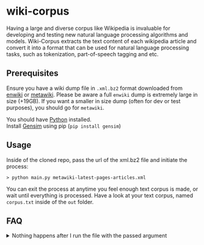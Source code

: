 # wiki-corpus

Having a large and diverse corpus like Wikipedia is invaluable for developing and testing new natural language processing algorithms and models. 
Wiki-Corpus extracts the text content of each wikipedia article and convert it into a format that can be used for natural language processing tasks, such as tokenization, part-of-speech tagging and etc. 

## Prerequisites 
Ensure you have a wiki dump file in `.xml.bz2` format downloaded from [enwiki](https://dumps.wikimedia.org/enwiki/latest/) or [metawiki](https://dumps.wikimedia.org/metawiki/latest/).
Please be aware a full `enwiki` dump is extremely large in size (+19GB). If you want a smaller in size dump (often for dev or test purposes), you should go for `metawiki`. 

You should have [Python](https://julialang.org/downloads/) installed. <br>
Install [Gensim](https://github.com/RaRe-Technologies/gensim) using pip (`pip install gensim`)

## Usage
Inside of the cloned repo, pass the url of the xml.bz2 file and initiate the process:
```shell
> python main.py metawiki-latest-pages-articles.xml
```
You can exit the process at anytime you feel enough text corpus is made, or wait until everything is processed.
Have a look at your text corpus, named `corpus.txt` inside of the `out` folder.

## FAQ
<details>
<summary>Nothing happens after I run the file with the passed argument</summary>
<br>
Try `CTRL + C` after you ran the command. Only do it once, because doing it twice kills the process.
</details>
